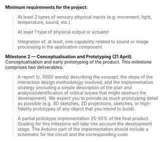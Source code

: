 **Minimum requirements for the project:**
> At least 2 types of sensory physical inputs (e.g. movement, light, temperature, sound, etc.)

> At least 1 type of physical output or actuator

> Integration of, at least, one capability related to sound or image processing in the application component


**Milestone 2 — Conceptualisation and Prototyping (21 April)**
Conceptualisation and early prototyping of the product. This milestone comprises two deliverables:
> A report (c. 5000 words) describing the concept, the steps of the interaction design methodology involved, and the implementation strategy (including a simple description of the plan and analysis/identification of critical issues that might obstruct the development). We expect you to provide as much prototyping detail as possible (e.g. 3D sketches, 2D projections, sketches, or high-fidelity prototypes of any object that you intend to build).

 
> A partial prototype implementation 25-50% of the final product. Grading for this milestone will take into account the development stage. The Arduino part of the implementation should include a schematic for the circuit and the corresponding code
